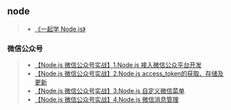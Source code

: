 ## node

> * [《一起学 Node.js》][5]

### 微信公众号

> * [【Node.js 微信公众号实战】1.Node.js 接入微信公众平台开发][1]  
> * [【Node.js 微信公众号实战】2.Node.js access_token的获取、存储及更新][2]  
> * [【Node.js 微信公众号实战】3.Node.js 自定义微信菜单][3]  
> * [【Node.js 微信公众号实战】4.Node.js 微信消息管理][4]  



[1]: https://cnodejs.org/topic/59294bff9e32cc84569a746a
[2]: https://cnodejs.org/topic/5933d125739a92064a1bd4b6
[3]: https://cnodejs.org/topic/593668946b7ebe7e2979d8c6
[4]: https://cnodejs.org/topic/5939fa64d3575f1303de3aab
[5]: https://github.com/nswbmw/N-blog
